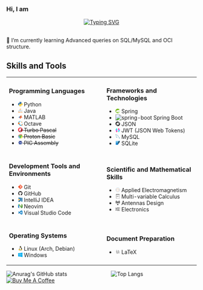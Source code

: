 ### Hi, I am

<div align="center">
  <a href="https://git.io/typing-svg">
    <img src="https://readme-typing-svg.demolab.com?font=Fira+Code&size=40&pause=1000&color=33B1E9&background=B8B8B800&center=true&multiline=true&width=500&height=100&lines=Emerson+Gonz%C3%A1lez+R.;Back-end+Developer" alt="Typing SVG">
  </a>
</div>

</br>

 🌱 I’m currently learning Advanced queries on SQL/MySQL and OCI structure.

 <h2>Skills and Tools</h2>

<table>
  <tr>
    <td>
      <h3>Programming Languages</h3>
      <ul>
        <li><img src="images/python.svg" alt="python" width="12" height="12"> Python</li>
        <li><img src="images/java.svg" alt="java" width="12" height="12"> Java</li>
        <li><img src="images/icons/matlab/matlab-original.svg" alt="matlab" width="12" height="12"> MATLAB</li>
        <li><img src="images/octave.svg" alt="octave" width="12" height="12"> Octave</li>
        <li><s><img src="images/pascal.svg" alt="pascal" width="12" height="12"> Turbo Pascal</s></li>
        <li><s><img src="images/proton.png" alt="proton" width="12" height="12"> Proton Basic</s></li>
        <li><s><img src="images/assembler.png" alt="assembler" width="12" height="12"> PIC Assembly</s></li>
      </ul>
    </td>
    <td>
      <h3>Frameworks and Technologies</h3>
      <ul>
        <li><img src="images//icons/spring/spring-original.svg" alt="spring" width="12" height="12"> Spring</li>
        <li><img src="https://www.clipartmax.com/png/small/274-2747964_house-points-spring-boot-svg.png" alt="spring-boot" width="12" height="12"> Spring Boot</li>
        <li><img src="images/json.svg" alt="json" width="12" height="12"> JSON</li>
        <li><img src="images/jwt.svg" alt="jwt" width="12" height="12"> JWT (JSON Web Tokens)</li>
        <li><img src="images/icons/mysql/mysql-original.svg" alt="mysql" width="12" height="12"> MySQL</li>
        <li><img src="images/icons/sqlite/sqlite-original.svg" alt="sqlite" width="12" height="12"> SQLite</li>
      </ul>
    </td>
  </tr>
  <tr>
    <td>
      <h3>Development Tools and Environments</h3>
      <ul>
        <li><img src="images/icons/git/git-original.svg" alt="git" width="12" height="12"> Git</li>
        <li><img src="images/icons/github/github-original.svg" alt="github" width="12" height="12"> GitHub</li>
        <li><img src="images/icons/intellij/intellij-original.svg" alt="intellij" width="12" height="12"> IntelliJ IDEA</li>
        <li><img src="images/neovim.svg" alt="neovim" width="12" height="12"> Neovim</li>
        <li><img src="images/icons/vscode/vscode-original.svg" alt="vscode" width="12" height="12"> Visual Studio Code</li>
      </ul>
    </td>
    <td>
      <h3>Scientific and Mathematical Skills</h3>
      <ul>
        <li><img src="images/electromagnetism.png" alt="electromagnetism" width="12" height="12"> Applied Electromagnetism</li>
        <li><img src="images/calculus.png" alt="calculus" width="12" height="12"> Multi-variable Calculus</li>
        <li><img src="images/antenna.svg" alt="antenna" width="12" height="12"> Antennas Design</li>
        <li><img src="images/electronics.svg" alt="electronics" width="12" height="12"> Electronics</li>
      </ul>
    </td>
  </tr>
  <tr>
    <td>
      <h3>Operating Systems</h3>
      <ul>
        <li><img src="images/icons/linux/linux-original.svg" alt="linux" width="12" height="12"> Linux (Arch, Debian)</li>
        <li><img src="images/icons/windows8/windows8-original.svg" alt="windows" width="12" height="12"> Windows</li>
      </ul>
    </td>
    <td>
      <h3>Document Preparation</h3>
      <ul>
        <li><img src="images/latex.svg" alt="latex" width="12" height="12"> LaTeX</li>
      </ul>
    </td>
  </tr>
</table>


<div style="display: flex; align-items: flex-start;">
  <img src="https://github-readme-stats.vercel.app/api?username=emersondivB0&hide=contribs,prs&show_icons=true&theme=transparent" alt="Anurag's GitHub stats" style="height: 100%; width: 55%;">
  <img src="https://github-readme-stats.vercel.app/api/top-langs/?username=emersondivB0&layout=compact&langs_count=8&card_width=320&theme=transparent" alt="Top Langs" style="height: 100%; width: 30%;">
</div>

<a href="https://bmc.link/emersondvlF" target="_blank" rel="noreferrer nofollow">
  <img src="https://cdn.buymeacoffee.com/buttons/default-red.png" alt="Buy Me A Coffee" height="40" width="170">
</a>


<!--
**emersondivB0/emersondivB0** is a ✨ _special_ ✨ repository because its `README.md` (this file) appears on your GitHub profile.

Here are some ideas to get you started:

- 🔭 I’m currently working on ...

- 👯 I’m looking to collaborate on ...
- 🤔 I’m looking for help with ...
- 💬 Ask me about ...
- 📫 How to reach me: ...
- 😄 Pronouns: ...
- ⚡ Fun fact: ...

-->

